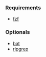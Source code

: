 ### Requirements

- [fzf](https://github.com/junegunn/fzf/releases)


### Optionals

- [bat](https://github.com/sharkdp/bat/releases)
- [ripgrep](https://github.com/BurntSushi/ripgrep/releases)
